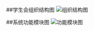 

##学生会组织结构图
![组织结构图](http://ww3.sinaimg.cn/mw1024/ec4faab7gw1exfefaztj5j20kx09ndhn.jpg)

##系统功能模块图
![功能模块图](http://ww3.sinaimg.cn/mw1024/ec4faab7gw1exff86uxo2j20cp0ax75p.jpg)

